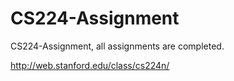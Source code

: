 # CS224-Assignment
CS224-Assignment, all assignments are completed.

http://web.stanford.edu/class/cs224n/ 
